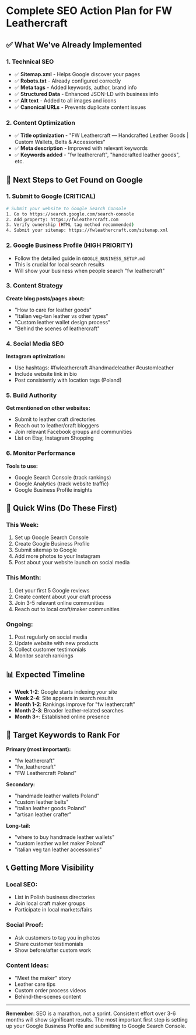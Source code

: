 # Complete SEO Action Plan for FW Leathercraft

## ✅ What We've Already Implemented

### 1. Technical SEO

- ✅ **Sitemap.xml** - Helps Google discover your pages
- ✅ **Robots.txt** - Already configured correctly
- ✅ **Meta tags** - Added keywords, author, brand info
- ✅ **Structured Data** - Enhanced JSON-LD with business info
- ✅ **Alt text** - Added to all images and icons
- ✅ **Canonical URLs** - Prevents duplicate content issues

### 2. Content Optimization

- ✅ **Title optimization** - "FW Leathercraft — Handcrafted Leather Goods | Custom Wallets, Belts & Accessories"
- ✅ **Meta description** - Improved with relevant keywords
- ✅ **Keywords added** - "fw leathercraft", "handcrafted leather goods", etc.

## 🎯 Next Steps to Get Found on Google

### 1. Submit to Google (CRITICAL)

```bash
# Submit your website to Google Search Console
1. Go to https://search.google.com/search-console
2. Add property: https://fwleathercraft.com
3. Verify ownership (HTML tag method recommended)
4. Submit your sitemap: https://fwleathercraft.com/sitemap.xml
```

### 2. Google Business Profile (HIGH PRIORITY)

- Follow the detailed guide in `GOOGLE_BUSINESS_SETUP.md`
- This is crucial for local search results
- Will show your business when people search "fw leathercraft"

### 3. Content Strategy

**Create blog posts/pages about:**

- "How to care for leather goods"
- "Italian veg-tan leather vs other types"
- "Custom leather wallet design process"
- "Behind the scenes of leathercraft"

### 4. Social Media SEO

**Instagram optimization:**

- Use hashtags: #fwleathercraft #handmadeleather #customleather
- Include website link in bio
- Post consistently with location tags (Poland)

### 5. Build Authority

**Get mentioned on other websites:**

- Submit to leather craft directories
- Reach out to leather/craft bloggers
- Join relevant Facebook groups and communities
- List on Etsy, Instagram Shopping

### 6. Monitor Performance

**Tools to use:**

- Google Search Console (track rankings)
- Google Analytics (track website traffic)
- Google Business Profile insights

## 🚀 Quick Wins (Do These First)

### This Week:

1. Set up Google Search Console
2. Create Google Business Profile
3. Submit sitemap to Google
4. Add more photos to your Instagram
5. Post about your website launch on social media

### This Month:

1. Get your first 5 Google reviews
2. Create content about your craft process
3. Join 3-5 relevant online communities
4. Reach out to local craft/maker communities

### Ongoing:

1. Post regularly on social media
2. Update website with new products
3. Collect customer testimonials
4. Monitor search rankings

## 📊 Expected Timeline

- **Week 1-2**: Google starts indexing your site
- **Week 2-4**: Site appears in search results
- **Month 1-2**: Rankings improve for "fw leathercraft"
- **Month 2-3**: Broader leather-related searches
- **Month 3+**: Established online presence

## 🎯 Target Keywords to Rank For

**Primary (most important):**

- "fw leathercraft"
- "fw_leathercraft"
- "FW Leathercraft Poland"

**Secondary:**

- "handmade leather wallets Poland"
- "custom leather belts"
- "italian leather goods Poland"
- "artisan leather crafter"

**Long-tail:**

- "where to buy handmade leather wallets"
- "custom leather wallet maker Poland"
- "italian veg tan leather accessories"

## 📞 Getting More Visibility

### Local SEO:

- List in Polish business directories
- Join local craft maker groups
- Participate in local markets/fairs

### Social Proof:

- Ask customers to tag you in photos
- Share customer testimonials
- Show before/after custom work

### Content Ideas:

- "Meet the maker" story
- Leather care tips
- Custom order process videos
- Behind-the-scenes content

---

**Remember**: SEO is a marathon, not a sprint. Consistent effort over 3-6 months will show significant results. The most important first step is setting up your Google Business Profile and submitting to Google Search Console.
